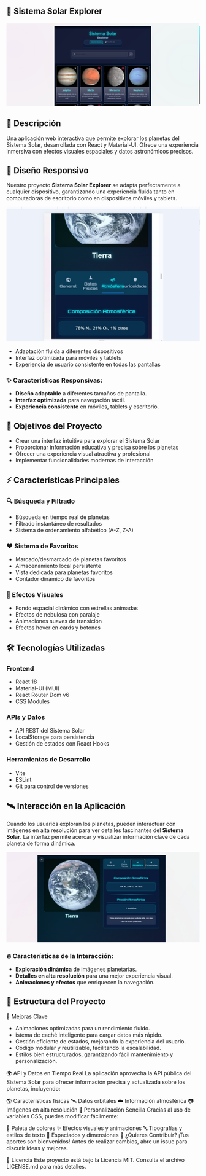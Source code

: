 ## 🌌 Sistema Solar Explorer

![Sistema Solar](https://raw.githubusercontent.com/Alejandroclaro1227/ReactSistema/refs/heads/main/pruebas/img1.jfif)

## 📝 Descripción
Una aplicación web interactiva que permite explorar los planetas del Sistema Solar, desarrollada con React y Material-UI. Ofrece una experiencia inmersiva con efectos visuales espaciales y datos astronómicos precisos.

## 📱 Diseño Responsivo

Nuestro proyecto **Sistema Solar Explorer** se adapta perfectamente a cualquier dispositivo, garantizando una experiencia fluida tanto en computadoras de escritorio como en dispositivos móviles y tablets.  

![Vista móvil](https://raw.githubusercontent.com/Alejandroclaro1227/ReactSistema/main/pruebas/mobil.jfif)

- Adaptación fluida a diferentes dispositivos
- Interfaz optimizada para móviles y tablets
- Experiencia de usuario consistente en todas las pantallas

### ✨ Características Responsivas:
- **Diseño adaptable** a diferentes tamaños de pantalla.
- **Interfaz optimizada** para navegación táctil.
- **Experiencia consistente** en móviles, tablets y escritorio.


## 🎯 Objetivos del Proyecto
- Crear una interfaz intuitiva para explorar el Sistema Solar
- Proporcionar información educativa y precisa sobre los planetas
- Ofrecer una experiencia visual atractiva y profesional
- Implementar funcionalidades modernas de interacción

## ⚡ Características Principales

### 🔍 Búsqueda y Filtrado
- Búsqueda en tiempo real de planetas
- Filtrado instantáneo de resultados
- Sistema de ordenamiento alfabético (A-Z, Z-A)

### ❤️ Sistema de Favoritos
- Marcado/desmarcado de planetas favoritos
- Almacenamiento local persistente
- Vista dedicada para planetas favoritos
- Contador dinámico de favoritos

### 🎨 Efectos Visuales
- Fondo espacial dinámico con estrellas animadas
- Efectos de nebulosa con paralaje
- Animaciones suaves de transición
- Efectos hover en cards y botones

## 🛠️ Tecnologías Utilizadas

### Frontend
- React 18
- Material-UI (MUI)
- React Router Dom v6
- CSS Modules

### APIs y Datos
- API REST del Sistema Solar
- LocalStorage para persistencia
- Gestión de estados con React Hooks

### Herramientas de Desarrollo
- Vite
- ESLint
- Git para control de versiones

## 🛰️ Interacción en la Aplicación  

Cuando los usuarios exploran los planetas, pueden interactuar con imágenes en alta resolución para ver detalles fascinantes del **Sistema Solar**. La interfaz permite acercar y visualizar información clave de cada planeta de forma dinámica.  

![Interacción con la Tierra](https://raw.githubusercontent.com/Alejandroclaro1227/ReactSistema/main/pruebas/tierra.jfif)

### 🔥 Características de la Interacción:
- **Exploración dinámica** de imágenes planetarias.  
- **Detalles en alta resolución** para una mejor experiencia visual.  
- **Animaciones y efectos** que enriquecen la navegación.  


## 📂 Estructura del Proyecto

🚀 Mejoras Clave
- Animaciones optimizadas para un rendimiento fluido.
- istema de caché inteligente para cargar datos más rápido.
- Gestión eficiente de estados, mejorando la experiencia del usuario.
- Código modular y reutilizable, facilitando la escalabilidad.
- Estilos bien estructurados, garantizando fácil mantenimiento y personalización.

🌍 API y Datos en Tiempo Real
La aplicación aprovecha la API pública del Sistema Solar para ofrecer información precisa y actualizada sobre los planetas, incluyendo:

🌎 Características físicas
🛰️ Datos orbitales
☁️ Información atmosférica
📷 Imágenes en alta resolución
🎨 Personalización Sencilla
Gracias al uso de variables CSS, puedes modificar fácilmente:

🎨 Paleta de colores
✨ Efectos visuales y animaciones
🔤 Tipografías y estilos de texto
📏 Espaciados y dimensiones
🤝 ¿Quieres Contribuir?
¡Tus aportes son bienvenidos! Antes de realizar cambios, abre un issue para discutir ideas y mejoras.

📜 Licencia
Este proyecto está bajo la Licencia MIT. Consulta el archivo LICENSE.md para más detalles.
